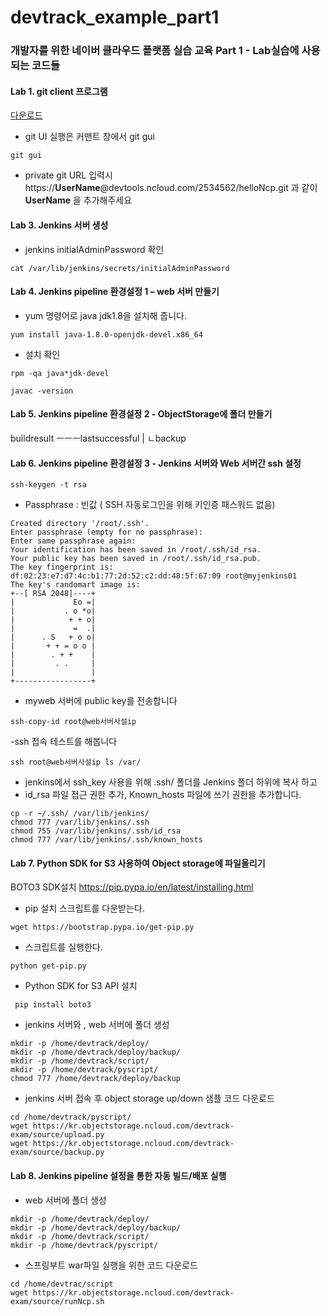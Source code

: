 # devtrack_example_part1
### 개발자를 위한 네이버 클라우드 플랫폼 실습 교육 Part 1 - Lab실습에 사용되는 코드들

#### Lab 1. git client 프로그램
[다운로드](https://git-scm.com/downloads) 

 - git UI 실행은  커맨트 창에서  git gui 
 ```
 git gui
```
- private git URL 입력시 https://**UserName**@devtools.ncloud.com/2534562/helloNcp.git 
 과 같이 **UserName** 을 추가해주세요
  
#### Lab 3. Jenkins 서버 생성
- jenkins initialAdminPassword 확인
 ```
 cat /var/lib/jenkins/secrets/initialAdminPassword
 ```

#### Lab 4. Jenkins pipeline 환경설정 1 – web 서버 만들기
- yum 명령어로 java jdk1.8을 설치해 줍니다.
 ```
 yum install java-1.8.0-openjdk-devel.x86_64
 ```
- 설치 확인
 ```
 rpm -qa java*jdk-devel
 
 javac -version
 ```
 

#### Lab 5. Jenkins pipeline 환경설정 2 - ObjectStorage에 폴더 만들기
   buildresult  ㅡㅡㅡlastsuccessful
                  |
                  ㄴbackup
                  

#### Lab 6. Jenkins pipeline 환경설정 3 - Jenkins 서버와 Web 서버간  ssh 설정
```
ssh-keygen -t rsa
```
- Passphrase : 빈값 ( SSH 자동로그인을 위해  키인증 패스워드 없음)
```
Created directory '/root/.ssh'.
Enter passphrase (empty for no passphrase):
Enter same passphrase again: 
Your identification has been saved in /root/.ssh/id_rsa.
Your public key has been saved in /root/.ssh/id_rsa.pub.
The key fingerprint is:
df:02:23:e7:d7:4c:b1:77:2d:52:c2:dd:48:5f:67:09 root@myjenkins01
The key's randomart image is:
+--[ RSA 2048]----+
|             Eo =|
|           . o *o|
|            + + o|
|             =  .|
|      . S   + o o|
|       + + = o o |
|        . + +    |
|         . .     |
|                 |
+-----------------+
```
- myweb 서버에 public key를 전송합니다
```
ssh-copy-id root@web서버사설ip
```
-ssh 접속 테스트를 해봅니다
```
ssh root@web서버사설ip ls /var/
```
- jenkins에서 ssh_key 사용을 위해 .ssh/ 폴더를 Jenkins 폴더 하위에 복사 하고 
- id_rsa 파일 접근 권한 추가,  Known_hosts 파일에 쓰기 권한을 추가합니다.
```
cp -r ~/.ssh/ /var/lib/jenkins/
chmod 777 /var/lib/jenkins/.ssh
chmod 755 /var/lib/jenkins/.ssh/id_rsa
chmod 777 /var/lib/jenkins/.ssh/known_hosts
```

#### Lab 7. Python SDK for S3 사용하여 Object storage에 파일올리기



BOTO3 SDK설치
https://pip.pypa.io/en/latest/installing.html
- pip 설치 스크립트를 다운받는다.
```
wget https://bootstrap.pypa.io/get-pip.py
```
- 스크립트를 실행한다.
```
python get-pip.py
 ```
- Python SDK for S3 API 설치
```
 pip install boto3
```
  - jenkins 서버와 , web 서버에  폴더 생성
 ```
 mkdir -p /home/devtrack/deploy/
 mkdir -p /home/devtrack/deploy/backup/
 mkdir -p /home/devtrack/script/
 mkdir -p /home/devtrack/pyscript/
 chmod 777 /home/devtrack/deploy/backup
 ```
 
 - jenkins 서버 접속 후  object storage up/down 샘플 코드 다운로드 
 ```
 cd /home/devtrack/pyscript/
 wget https://kr.objectstorage.ncloud.com/devtrack-exam/source/upload.py
 wget https://kr.objectstorage.ncloud.com/devtrack-exam/source/backup.py
 ```

#### Lab 8. Jenkins pipeline 설정을 통한 자동 빌드/배포 실행
- web 서버에  폴더 생성
 ```
 mkdir -p /home/devtrack/deploy/
 mkdir -p /home/devtrack/deploy/backup/
 mkdir -p /home/devtrack/script/
 mkdir -p /home/devtrack/pyscript/
 ```
 
 - 스프링부트 war파일 실행을 위한  코드 다운로드 
 ```
 cd /home/devtrac/script
 wget https://kr.objectstorage.ncloud.com/devtrack-exam/source/runNcp.sh
 ```
